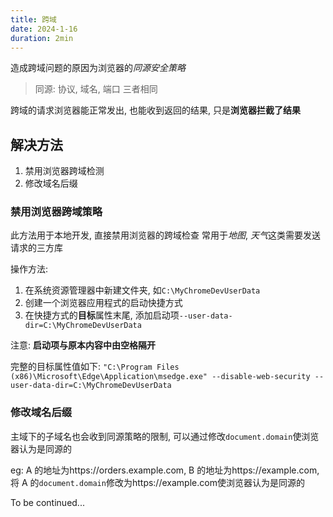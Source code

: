 ```yaml
---
title: 跨域
date: 2024-1-16
duration: 2min
---
```


造成跨域问题的原因为浏览器的*同源安全策略*

> 同源: 协议, 域名, 端口 三者相同

跨域的请求浏览器能正常发出, 也能收到返回的结果, 只是**浏览器拦截了结果**

## 解决方法

1. 禁用浏览器跨域检测
2. 修改域名后缀

### 禁用浏览器跨域策略

此方法用于本地开发, 直接禁用浏览器的跨域检查
常用于*地图*, *天气*这类需要发送请求的三方库

操作方法:

1. 在系统资源管理器中新建文件夹, 如`C:\MyChromeDevUserData`
2. 创建一个浏览器应用程式的启动快捷方式
3. 在快捷方式的**目标**属性末尾, 添加启动项`--user-data-dir=C:\MyChromeDevUserData`

注意: **启动项与原本内容中由空格隔开**

完整的目标属性值如下:
`"C:\Program Files (x86)\Microsoft\Edge\Application\msedge.exe" --disable-web-security --user-data-dir=C:\MyChromeDevUserData`

### 修改域名后缀

主域下的子域名也会收到同源策略的限制, 可以通过修改`document.domain`使浏览器认为是同源的

eg: A 的地址为https://orders.example.com, B 的地址为https://example.com,
将 A 的`document.domain`修改为https://example.com使浏览器认为是同源的

To be continued...
